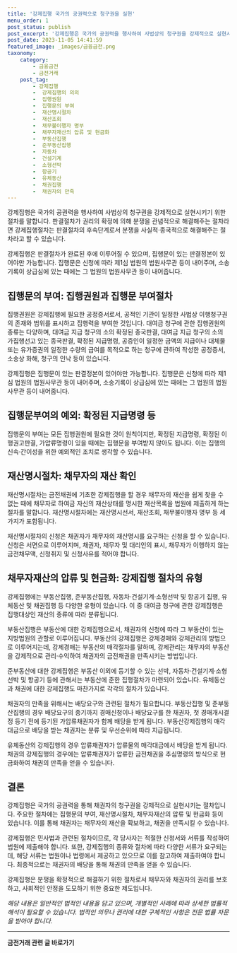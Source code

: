 ```yaml
---
title: '강제집행 국가의 공권력으로 청구권을 실현'
menu_order: 1
post_status: publish
post_excerpt: '강제집행은 국가의 공권력을 행사하여 사법상의 청구권을 강제적으로 실현시키기 위한 절차를 말합니다. 판결절차가 권리의 확정에 의해 분쟁을 관념적으로 해결해주는 절차라면 강제집행절차는 판결절차의 후속단계로서 분쟁을 사실적 종국적으로 해결해주는 절차라고 할 수 있습니다.'
post_date: 2023-11-05 14:41:59
featured_image: _images/금융금전.png
taxonomy:
    category:
        - 금융금전
        - 금전거래
    post_tag:
        - 강제집행
        -  강제집행의 의의
        -  집행권원
        -  집행문의 부여
        -  재산명시절차
        -  재산조회
        -  채무불이행자 명부
        -  채무자재산의 압류 및 현금화
        -  부동산집행
        -  준부동산집행
        -  자동차
        -  건설기계
        -  소형선박
        -  항공기
        -  유체동산
        -  채권집행
        -  채권자의 만족
---
```



강제집행은 국가의 공권력을 행사하여 사법상의 청구권을 강제적으로 실현시키기 위한 절차를 말합니다. 판결절차가 권리의 확정에 의해 분쟁을 관념적으로 해결해주는 절차라면 강제집행절차는 판결절차의 후속단계로서 분쟁을 사실적·종국적으로 해결해주는 절차라고 할 수 있습니다.

강제집행은 판결절차가 완료된 후에 이루어질 수 있으며, 집행문이 있는 판결정본이 있어야만 가능합니다. 집행문은 신청에 따라 제1심 법원의 법원사무관 등이 내어주며, 소송기록이 상급심에 있는 때에는 그 법원의 법원사무관 등이 내어줍니다.

## 집행문의 부여: 집행권원과 집행문 부여절차

집행권원은 강제집행에 필요한 공정증서로서, 공적인 기관이 일정한 사법상 이행청구권의 존재와 범위를 표시하고 집행력을 부여한 것입니다. 대여금 청구에 관한 집행권원의 종류는 다양하며, 대여금 지급 청구의 소의 확정된 종국판결, 대여금 지급 청구의 소의 가집행선고 있는 종국판결, 확정된 지급명령, 공증인이 일정한 금액의 지급이나 대체물 또는 유가증권의 일정한 수량의 급여를 목적으로 하는 청구에 관하여 작성한 공정증서, 소송상 화해, 청구의 인낙 등이 있습니다.

강제집행은 집행문이 있는 판결정본이 있어야만 가능합니다. 집행문은 신청에 따라 제1심 법원의 법원사무관 등이 내어주며, 소송기록이 상급심에 있는 때에는 그 법원의 법원사무관 등이 내어줍니다.

## 집행문부여의 예외: 확정된 지급명령 등

집행문의 부여는 모든 집행권원에 필요한 것이 원칙이지만, 확정된 지급명령, 확정된 이행권고판결, 가압류명령이 있을 때에는 집행문을 부여받지 않아도 됩니다. 이는 집행의 신속·간이성을 위한 예외적인 조치로 생각할 수 있습니다.

## 재산명시절차: 채무자의 재산 확인

재산명시절차는 금전채권에 기초한 강제집행을 할 경우 채무자의 재산을 쉽게 찾을 수 없는 때에 채무자로 하여금 자신의 재산상태를 명시한 재산목록을 법원에 제출하게 하는 절차를 말합니다. 재산명시절차에는 재산명시선서, 재산조회, 채무불이행자 명부 등 세 가지가 포함됩니다.

재산명시절차의 신청은 채권자가 채무자의 재산명시를 요구하는 신청을 할 수 있습니다. 신청은 서면으로 이루어지며, 채권자, 채무자 및 대리인의 표시, 채무자가 이행하지 않는 금전채무액, 신청취지 및 신청사유를 적어야 합니다.

## 채무자재산의 압류 및 현금화: 강제집행 절차의 유형

강제집행에는 부동산집행, 준부동산집행, 자동차·건설기계·소형선박 및 항공기 집행, 유체동산 및 채권집행 등 다양한 유형이 있습니다. 이 중 대여금 청구에 관한 강제집행은 집행대상인 재산의 종류에 따라 분류됩니다.

부동산집행은 부동산에 대한 강제집행으로서, 채권자의 신청에 따라 그 부동산이 있는 지방법원의 관할로 이루어집니다. 부동산의 강제집행은 강제경매와 강제관리의 방법으로 이루어지는데, 강제경매는 부동산의 매각절차를 말하며, 강제관리는 채무자의 부동산을 강제적으로 관리·수익하여 채권자의 금전채권을 만족시키는 방법입니다.

준부동산에 대한 강제집행은 부동산 이외에 등기할 수 있는 선박, 자동차·건설기계·소형선박 및 항공기 등에 관해서는 부동산에 준한 집행절차가 마련되어 있습니다. 유체동산과 채권에 대한 강제집행도 마찬가지로 각각의 절차가 있습니다.

채권자의 만족을 위해서는 배당요구와 관련된 절차가 필요합니다. 부동산집행 및 준부동산집행의 경우 배당요구의 종기까지 경매신청이나 배당요구를 한 채권자, 첫 경매개시결정 등기 전에 등기된 가압류채권자가 함께 배당을 받게 됩니다. 부동산강제집행의 매각대금으로 배당을 받는 채권자는 분류 및 우선순위에 따라 지급됩니다.

유체동산의 강제집행의 경우 압류채권자가 압류물의 매각대금에서 배당을 받게 됩니다. 채권의 강제집행의 경우에는 압류채권자가 압류한 금전채권을 추심명령의 방식으로 현금화하여 채권의 만족을 얻을 수 있습니다.

## 결론

강제집행은 국가의 공권력을 통해 채권자의 청구권을 강제적으로 실현시키는 절차입니다. 주요한 절차에는 집행문의 부여, 재산명시절차, 채무자재산의 압류 및 현금화 등이 있습니다. 이를 통해 채권자는 채무자의 재산을 확보하고, 채권을 만족시킬 수 있습니다.

강제집행은 민사법과 관련된 절차이므로, 각 당사자는 적절한 신청서와 서류를 작성하여 법원에 제출해야 합니다. 또한, 강제집행의 종류와 절차에 따라 다양한 서류가 요구되는데, 해당 서류는 법원이나 법령에서 제공하고 있으므로 이를 참고하여 제출하여야 합니다. 최종적으로는 채권자의 배당을 통해 채권의 만족을 얻을 수 있습니다.

강제집행은 분쟁을 확정적으로 해결하기 위한 절차로서 채무자와 채권자의 권리를 보호하고, 사회적인 안정을 도모하기 위한 중요한 제도입니다.

*해당 내용은 일반적인 법적인 내용을 담고 있으며, 개별적인 사례에 따라 상세한 법률적 해석이 필요할 수 있습니다. 법적인 의무나 권리에 대한 구체적인 사항은 전문 법률 자문을 받아야 합니다.*
<!-- wp:separator -->
<hr class="wp-block-separator has-alpha-channel-opacity"/>
<!-- /wp:separator -->

<!-- wp:group {"backgroundColor":"base","layout":{"type":"constrained"}} -->
<div class="wp-block-group has-base-background-color has-background"><!-- wp:paragraph {"align":"center","fontSize":"medium"} -->
<p class="has-text-align-center has-large-font-size"><strong>금전거래 관련 글 바로가기</strong></p>
<!-- /wp:paragraph -->


<!-- wp:latest-posts
{"categories":[{"id":13538,"count":19,"description":"","link":"https://uknowlaw.com/category/%ea%b8%88%ec%a0%84%ea%b1%b0%eb%9e%98/","name":"금전거래","slug":"금전거래","taxonomy":"category","parent":0,"meta":[],"_links":{"self":[{"href":"https://uknowlaw.com/wp-json/wp/v2/categories/13538"}],"collection":[{"href":"https://uknowlaw.com/wp-json/wp/v2/categories"}],"about":[{"href":"https://uknowlaw.com/wp-json/wp/v2/taxonomies/category"}],"wp:post_type":[{"href":"https://uknowlaw.com/wp-json/wp/v2/posts?categories=13538"}],"curies":[{"name":"wp","href":"https://api.w.org/{rel}","templated":true}]}}],"postsToShow":100,"excerptLength":28,"postLayout":"grid","columns":2,"featuredImageAlign":"left","featuredImageSizeSlug":"large","fontSize":"small"} /--></div>
<!-- /wp:group -->